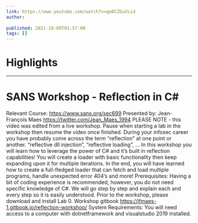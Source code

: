 ```yaml
---
link: https://www.youtube.com/watch?v=qeOCZGuVsi4
author: 
   
published: 2021-10-09T01:57:00
tags: []
---
```

# Highlights


---
# SANS Workshop - Reflection in C#
Relevant Course: https://www.sans.org/sec699 Presented by: Jean-François Maes https://twitter.com/Jean_Maes_1994 PLEASE NOTE - this video was edited from a live workshop. Pause when starting a lab in the workshop then resume the video once finished. During your infosec career you have probably come across the term “reflection” at one point or another. “reflective dll injection”, “reflective loading”, … In this workshop you will learn how to leverage the power of C# and it’s built in reflection capabilities! You will create a loader with basic functionality then keep expanding upon it for multiple iterations. In the end, you will have learned how to create a full-fledged loader that can fetch and load multiple programs, handle unexpected error 404’s and more! Prerequisites: Having a bit of coding experience is recommended, however, you do not need specific knowledge of C#. We will go step by step and explain each and every step so it is easily understood. Prior to the workshop, please download and install Lab 0. Workshop gitbook https://jfmaes-1.gitbook.io/reflection-workshop/ System Requirements: You will need access to a computer with dotnetframework and visualstudio 2019 installed.